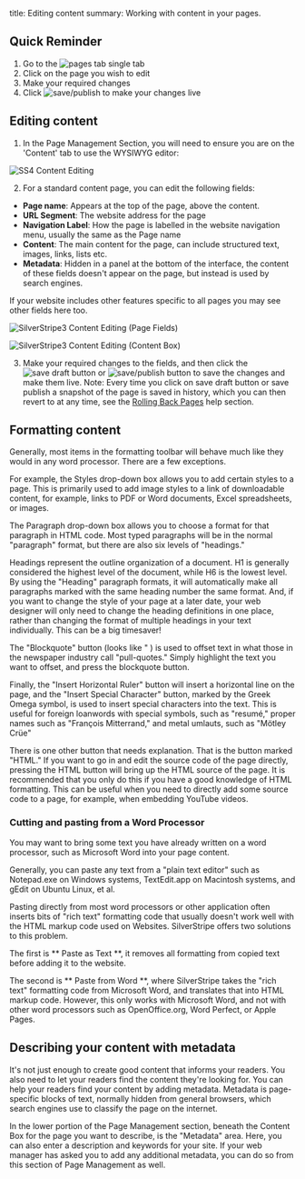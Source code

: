 title: Editing content
summary: Working with content in your pages.

## Quick Reminder

 1. Go to the ![pages tab single](/_images/pages-tab-single.png) tab
 2. Click on the page you wish to edit
 3. Make your required changes
 4. Click ![save/publish](/_images/save-publish.png) to make your changes live

## Editing content

 1. In the Page Management Section, you will need to ensure you are on the 'Content' tab to use the WYSIWYG editor:

![SS4 Content Editing](/_images/Content-Editing.png)

 2. For a standard content page, you can edit the following fields:

 * **Page name**: Appears at the top of the page, above the content.
 * **URL Segment**: The website address for the page
 * **Navigation Label**: How the page is labelled in the website navigation menu, usually the same as the Page name
 * **Content**: The main content for the page, can include structured text, images, links, lists etc.
 * **Metadata**: Hidden in a panel at the bottom of the interface, the content of these fields doesn't appear on the page, but instead is used by search engines.

<div class="note" markdown="1">If your website includes other features specific to all pages you may see other fields here too.</div>

![SilverStripe3 Content Editing (Page Fields)](/_images/Page-Fields.png)

![SilverStripe3 Content Editing (Content Box)](/_images/formatting-content.jpg)

3. Make your required changes to the fields, and then click the ![save draft button](/_images/save-draft-button.png) or ![save/publish](/_images/save-publish.png) button to save the changes and make them live.
Note: Every time you click on save draft button or save publish a snapshot of the page is saved in history, which you can then revert to at any time, see the [Rolling Back Pages](../pages/rolling_back_pages) help section.


## Formatting content

Generally, most items in the formatting toolbar will behave much like they would in any word processor.  There are a few exceptions.

For example, the Styles drop-down box allows you to add certain styles to a page.  This is primarily used to add image styles to a link of downloadable content, for example, links to PDF or Word documents, Excel spreadsheets, or images.

The Paragraph drop-down box allows you to choose a format for that paragraph in HTML code.  Most typed paragraphs will be in the normal "paragraph" format, but there are also six levels of "headings."  

Headings represent the outline organization of a document. H1 is generally considered the highest level of the document, while H6 is the lowest level. By using the "Heading" paragraph formats, it will automatically make all paragraphs marked with the same heading number the same format.  And, if you want to change the style of your page at a later date, your web designer will only need to change the heading definitions in one place, rather than changing the format of multiple headings in your text individually.  This can be a big timesaver!  

The "Blockquote" button (looks like " ) is used to offset text in what those in the newspaper industry call "pull-quotes." Simply highlight the text you want to offset, and press the blockquote button.  

Finally, the "Insert Horizontal Ruler" button will insert a horizontal line on the page, and the "Insert Special Character" button, marked by the Greek Omega symbol, is used to insert special characters into the text.  This is useful for foreign loanwords with special symbols, such as "resumé," proper names such as "François Mitterrand," and metal umlauts, such as "Mötley Crüe"

There is one other button that needs explanation.  That is the button marked "HTML." If you want to go in and edit the source code of the page directly, pressing the HTML button will bring up the HTML source of the page.  It is recommended that you only do this if you have a good knowledge of HTML formatting. This can be useful when you need to directly add some source code to a page, for example, when embedding YouTube videos.

### Cutting and pasting from a Word Processor

You may want to bring some text you have already written on a word processor, such as Microsoft Word into your page content.

Generally, you can paste any text from a "plain text editor" such as Notepad.exe on Windows systems, TextEdit.app on Macintosh systems, and gEdit on Ubuntu Linux, et al.

Pasting directly from most word processors or other application often inserts bits of "rich text" formatting code that usually doesn't work well with the HTML markup code used on Websites. SilverStripe offers two solutions to this problem.

The first is ** Paste as Text **, it removes all formatting from copied text before adding it to the website.

The second is ** Paste from Word **, where SilverStripe takes the "rich text" formatting code from Microsoft Word, and translates that into HTML markup code. However, this only works with Microsoft Word, and not with other word processors such as OpenOffice.org, Word Perfect, or Apple Pages.  

## Describing your content with metadata

It's not just enough to create good content that informs your readers. You also need to let your readers find the content they're looking for. You can help your readers find your content by adding metadata. Metadata is page-specific blocks of text, normally hidden from general browsers, which search engines use to classify the page on the internet.  

In the lower portion of the Page Management section, beneath the Content Box for the page you want to describe, is the "Metadata" area. Here, you can also enter a description and keywords for your site.  If your web manager has asked you to add any additional metadata, you can do so from this section of Page Management as well.
